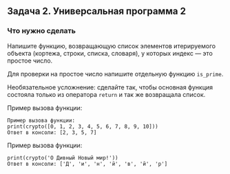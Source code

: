 ## Задача 2. Универсальная программа 2
### Что нужно сделать
Напишите функцию, возвращающую список элементов итерируемого объекта (кортежа, строки, списка, словаря), у которых индекс — это простое число.

Для проверки на простое число напишите отдельную функцию `is_prime`.

Необязательное усложнение: сделайте так, чтобы основная функция состояла только из оператора `return` и так же возвращала список.

Пример вызова функции:

```
Пример вызова функции:
print(crypto([0, 1, 2, 3, 4, 5, 6, 7, 8, 9, 10]))
Ответ в консоли: [2, 3, 5, 7]
```

Пример вызова функции:

```
print(crypto('О Дивный Новый мир!'))
Ответ в консоли: ['Д', 'и', 'н', 'й', 'в', 'й', 'р']
```
